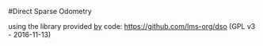 #Direct Sparse Odometry

using the library provided [by](http://vision.in.tum.de/research/vslam/dso) code:  https://github.com/lms-org/dso (GPL v3 - 2016-11-13)
